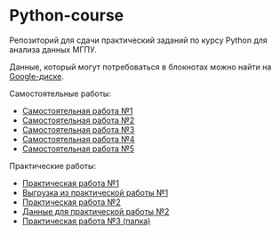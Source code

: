 # Python-course
Репозиторий для сдачи практический заданий по курсу Python для анализа данных МГПУ. 

Данные, который могут потребоваться в блокнотах можно найти на [Google-диске](https://drive.google.com/drive/folders/118yusE2h3T2r1FI9eiPp06vVEXdJlvzS). 

Самостоятельные работы:
- [Самостоятельная работа №1](https://github.com/kecrbye/Python-course/blob/main/homeworks/Task_1.ipynb)
- [Самостоятельная работа №2](https://github.com/kecrbye/Python-course/blob/main/homeworks/Task_2.ipynb)
- [Самостоятельная работа №3](https://github.com/kecrbye/Python-course/blob/main/homeworks/Task_3.ipynb)
- [Самостоятельная работа №4](https://github.com/kecrbye/Python-course/blob/main/homeworks/Task_4.ipynb)
- [Самостоятельная работа №5](https://github.com/kecrbye/Python-course/blob/main/homeworks/Task_5.ipynb)

Практические работы:
- [Практическая работа №1](https://github.com/kecrbye/Python-course/blob/main/practical/P_task_1.ipynb)
- [Выгрузка из практической работы №1](https://github.com/kecrbye/Python-course/blob/main/practical/%D0%9B%D1%83%D1%81%D0%BA%D0%B8%D0%BD_%D0%95%D0%B3%D0%BE%D1%80_%D0%95%D0%B2%D0%B3%D0%B5%D0%BD%D1%8C%D0%B5%D0%B2%D0%B8%D1%87.csv)
- [Практическая работа №2](https://github.com/kecrbye/Python-course/blob/main/practical/P_task_2.ipynb)
- [Данные для практической работы №2](https://drive.google.com/drive/folders/118yusE2h3T2r1FI9eiPp06vVEXdJlvzS)
- [Практическая работа №3 (папка)](https://github.com/kecrbye/Python-course/tree/main/practical/practical_3)

